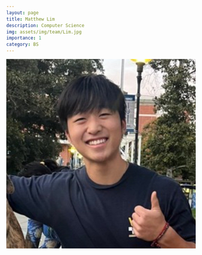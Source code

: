 ```yaml
---
layout: page
title: Matthew Lim
description: Computer Science
img: assets/img/team/Lim.jpg
importance: 1
category: BS
---
```


<div class="profile mb-3"> 
<img src="/assets/img/team/Lim.jpg" class="img-fluid z-depth-1 rounded"/>
</div>
